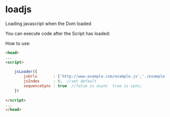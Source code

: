 # loadjs

Loading javascript when the Dom loaded

You can execute code after the Script has loaded:

How to use:

``` html
<head>
...
<script>
    
    jsLoader({
        jsUrls       : ['http://www.example.com/example.js','./example.js'], //url
        jsIndex      : 0,  //set default
        sequenceSync : true  //false is async  true is sync;
    })
    
</script>
...
</head>
```
 
